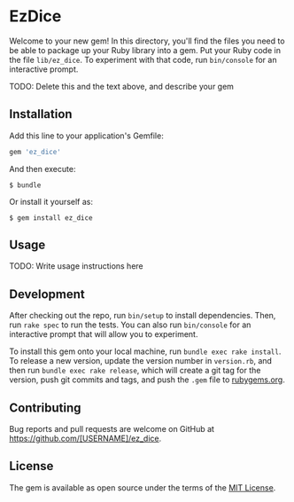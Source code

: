 # EzDice

Welcome to your new gem! In this directory, you'll find the files you need to be able to package up your Ruby library into a gem. Put your Ruby code in the file `lib/ez_dice`. To experiment with that code, run `bin/console` for an interactive prompt.

TODO: Delete this and the text above, and describe your gem

## Installation

Add this line to your application's Gemfile:

```ruby
gem 'ez_dice'
```

And then execute:

    $ bundle

Or install it yourself as:

    $ gem install ez_dice

## Usage

TODO: Write usage instructions here

## Development

After checking out the repo, run `bin/setup` to install dependencies. Then, run `rake spec` to run the tests. You can also run `bin/console` for an interactive prompt that will allow you to experiment.

To install this gem onto your local machine, run `bundle exec rake install`. To release a new version, update the version number in `version.rb`, and then run `bundle exec rake release`, which will create a git tag for the version, push git commits and tags, and push the `.gem` file to [rubygems.org](https://rubygems.org).

## Contributing

Bug reports and pull requests are welcome on GitHub at https://github.com/[USERNAME]/ez_dice.

## License

The gem is available as open source under the terms of the [MIT License](https://opensource.org/licenses/MIT).
